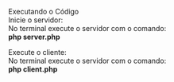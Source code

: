 Executando o Código\
Inicie o servidor:\
    No terminal execute o servidor com o comando:\
        **php server.php**

Execute o cliente:\
    No terminal execute o servidor com o comando:\
        **php client.php**

